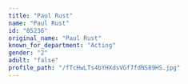 ```yaml
---
title: "Paul Rust"
name: "Paul Rust"
id: "85236"
original_name: "Paul Rust"
known_for_department: "Acting"
gender: "2"
adult: "false"
profile_path: "/fTcHwLTs4bYHXdsVGf7fdNS89HS.jpg"
---
```

